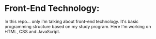 # Front-End Technology:
In this repo... only i'm talking about front-end technology.
It's basic programming structure based on my study program.
Here I'm working on HTML, CSS and JavaScript.
